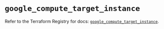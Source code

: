 # `google_compute_target_instance`

Refer to the Terraform Registry for docs: [`google_compute_target_instance`](https://registry.terraform.io/providers/hashicorp/google/6.14.1/docs/resources/compute_target_instance).
